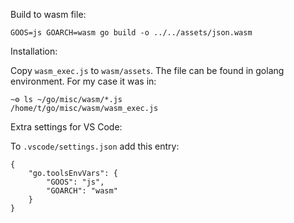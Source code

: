 Build to wasm file:

`GOOS=js GOARCH=wasm go build -o ../../assets/json.wasm`

Installation:

Copy `wasm_exec.js` to `wasm/assets`. The file can be found in golang environment. For my case it was in:

```
~⚙ ls ~/go/misc/wasm/*.js
/home/t/go/misc/wasm/wasm_exec.js
```

Extra settings for VS Code:

To `.vscode/settings.json` add this entry:

```
{
    "go.toolsEnvVars": {
        "GOOS": "js",
        "GOARCH": "wasm"
    }
}
```
